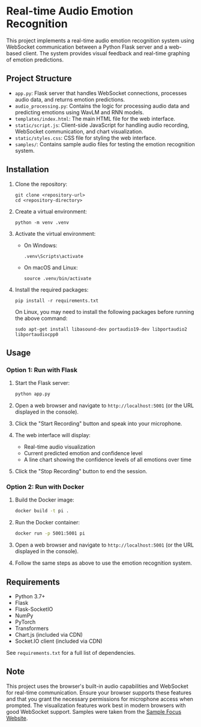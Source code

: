 # Real-time Audio Emotion Recognition

This project implements a real-time audio emotion recognition system using WebSocket communication between a Python Flask server and a web-based client. The system provides visual feedback and real-time graphing of emotion predictions.

## Project Structure

- `app.py`: Flask server that handles WebSocket connections, processes audio data, and returns emotion predictions.
- `audio_processing.py`: Contains the logic for processing audio data and predicting emotions using WavLM and RNN models.
- `templates/index.html`: The main HTML file for the web interface.
- `static/script.js`: Client-side JavaScript for handling audio recording, WebSocket communication, and chart visualization.
- `static/styles.css`: CSS file for styling the web interface.
- `samples/`: Contains sample audio files for testing the emotion recognition system.

## Installation

1. Clone the repository:
   ```
   git clone <repository-url>
   cd <repository-directory>
   ```

2. Create a virtual environment:
   ```
   python -m venv .venv
   ```

3. Activate the virtual environment:
   - On Windows:
     ```
     .venv\Scripts\activate
     ```
   - On macOS and Linux:
     ```
     source .venv/bin/activate
     ```

4. Install the required packages:
   ```
   pip install -r requirements.txt
   ```

   On Linux, you may need to install the following packages before running the above command:
   ```
   sudo apt-get install libasound-dev portaudio19-dev libportaudio2 libportaudiocpp0
   ```

## Usage

### Option 1: Run with Flask

1. Start the Flask server:
   ```bash
   python app.py
   ```
2. Open a web browser and navigate to `http://localhost:5001` (or the URL displayed in the console).

3. Click the "Start Recording" button and speak into your microphone.

4. The web interface will display:
   - Real-time audio visualization
   - Current predicted emotion and confidence level
   - A line chart showing the confidence levels of all emotions over time

5. Click the "Stop Recording" button to end the session.

### Option 2: Run with Docker

1. Build the Docker image:
   ```bash
   docker build -t pi .
   ```
2. Run the Docker container:
   ```bash
   docker run -p 5001:5001 pi
   ```
3. Open a web browser and navigate to `http://localhost:5001` (or the URL displayed in the console).

4. Follow the same steps as above to use the emotion recognition system.

## Requirements

- Python 3.7+
- Flask
- Flask-SocketIO
- NumPy
- PyTorch
- Transformers
- Chart.js (included via CDN)
- Socket.IO client (included via CDN)

See `requirements.txt` for a full list of dependencies.

## Note

This project uses the browser's built-in audio capabilities and WebSocket for real-time communication. Ensure your browser supports these features and that you grant the necessary permissions for microphone access when prompted. The visualization features work best in modern browsers with good WebSocket support. Samples were taken from the [Sample Focus Website](https://samplefocus.com/).
